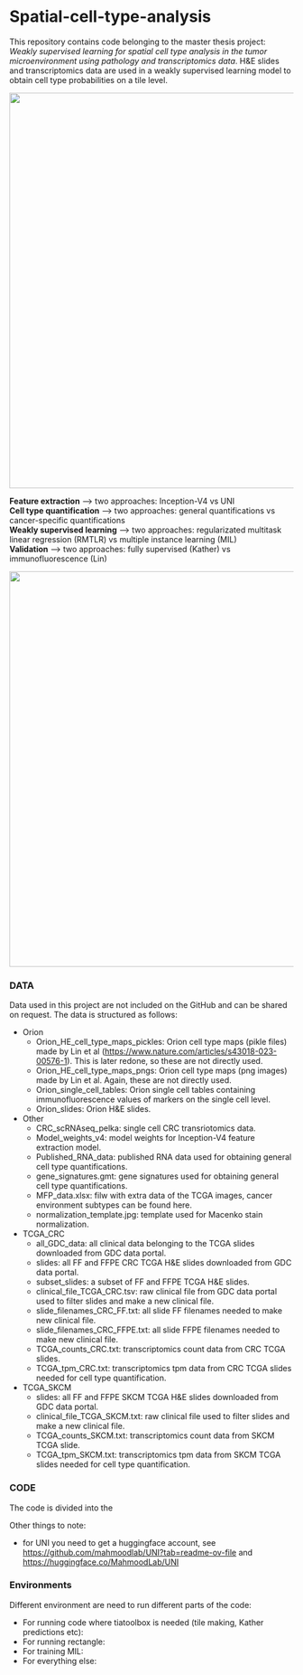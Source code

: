 # Spatial-cell-type-analysis
This repository contains code belonging to the master thesis project: *Weakly supervised learning for spatial cell type analysis in the tumor microenvironment using pathology and transcriptomics data*. H&E slides and transcriptomics data are used in a weakly supervised learning model to obtain cell type probabilities on a tile level. 

<img src="https://github.com/user-attachments/assets/6d913b21-ff88-40c0-a5ba-d8094fe43614" width="700">

**Feature extraction** --> two approaches: Inception-V4 vs UNI  
**Cell type quantification** --> two approaches: general quantifications vs cancer-specific quantifications  
**Weakly supervised learning** --> two approaches: regularizated multitask linear regression (RMTLR) vs multiple instance learning (MIL)  
**Validation** --> two approaches: fully supervised (Kather) vs immunofluorescence (Lin)

<img src="https://github.com/user-attachments/assets/296304ee-b5e4-412a-91b5-81417ac21db4" width="700">

### DATA
Data used in this project are not included on the GitHub and can be shared on request. The data is structured as follows:
- Orion
  - Orion_HE_cell_type_maps_pickles: Orion cell type maps (pikle files) made by Lin et al (https://www.nature.com/articles/s43018-023-00576-1). This is later redone, so these are not directly used.
  - Orion_HE_cell_type_maps_pngs: Orion cell type maps (png images) made by Lin et al. Again, these are not directly used.
  - Orion_single_cell_tables: Orion single cell tables containing immunofluorescence values of markers on the single cell level.
  - Orion_slides: Orion H&E slides.
- Other
  - CRC_scRNAseq_pelka: single cell CRC transriotomics data.
  - Model_weights_v4: model weights for Inception-V4 feature extraction model.
  - Published_RNA_data: published RNA data used for obtaining general cell type quantifications.
  - gene_signatures.gmt: gene signatures used for obtaining general cell type quantifications.
  - MFP_data.xlsx: filw with extra data of the TCGA images, cancer environment subtypes can be found here.
  - normalization_template.jpg: template used for Macenko stain normalization.
- TCGA_CRC
  - all_GDC_data: all clinical data belonging to the TCGA slides downloaded from GDC data portal.
  - slides: all FF and FFPE CRC TCGA H&E slides downloaded from GDC data portal.
  - subset_slides: a subset of FF and FFPE TCGA H&E slides.
  - clinical_file_TCGA_CRC.tsv: raw clinical file from GDC data portal used to filter slides and make a new clinical file.
  - slide_filenames_CRC_FF.txt: all slide FF filenames needed to make new clinical file.
  - slide_filenames_CRC_FFPE.txt: all slide FFPE filenames needed to make new clinical file.
  - TCGA_counts_CRC.txt: transcriptomics count data from CRC TCGA slides.
  - TCGA_tpm_CRC.txt: transcriptomics tpm data from CRC TCGA slides needed for cell type quantification.
- TCGA_SKCM
  - slides: all FF and FFPE SKCM TCGA H&E slides downloaded from GDC data portal.
  - clinical_file_TCGA_SKCM.txt: raw clinical file used to filter slides and make a new clinical file.
  - TCGA_counts_SKCM.txt: transcriptomics count data from SKCM TCGA slide.
  - TCGA_tpm_SKCM.txt: transcriptomics tpm data from SKCM TCGA slides needed for cell type quantification.
    
### CODE

The code is divided into the 

Other things to note:
- for UNI you need to get a huggingface account, see https://github.com/mahmoodlab/UNI?tab=readme-ov-file and https://huggingface.co/MahmoodLab/UNI  


### Environments
Different environment are need to run different parts of the code:
- For running code where tiatoolbox is needed (tile making, Kather predictions etc):
- For running rectangle:
- For training MIL:
- For everything else: 





